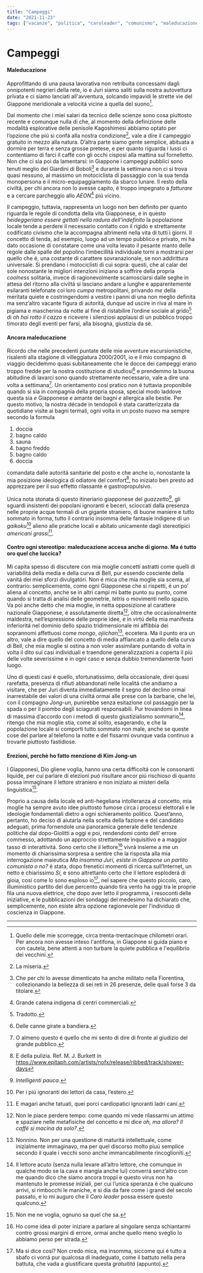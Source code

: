 ```yaml
---
title: "Campeggi"
date: "2021-11-23"
tags: ["vacanze", "politica", "caroleader", "comunismo", "maleducazione"]
---
```


# Campeggi

#### Maleducazione

Approfittando di una pausa lavorativa non retribuita concessami dagli onnipotenti negrieri della rete, io e Juri siamo saliti sulla nostra autovettura privata e ci siamo lanciati all'avventura, solcando impavidi le strette vie del Giappone meridionale a velocitá vicine a quella del suono[^1].

Dal momento che i miei salari da tecnico delle scienze sono cosa piuttosto recente e comunque nulla di che, al momento della definizione delle modalitá esplorative delle penisole Kagoshimesi abbiamo optato per l’opzione che piú si confá alla nostra condizione[^2], vale a dire il campeggio gratuito in mezzo alla natura. D’altra parte siamo gente semplice, abituata a dormire per terra e senza grosse pretese, e per quanto riguarda i lussi ci contentiamo di farci il caffé con gli occhi cisposi alla mattina sul fornelletto. Non che ci sia poi da lamentarsi: in Giappone i campeggi pubblici sono tenuti meglio dei Giardini di Boboli[^3] e durante la settimana non ci si trova quasi nessuno, al massimo un motociclista di passaggio con la sua tenda monopersona e il micro-equipaggiamento da sbarco lunare. Il resto della civiltá, per chi ancora non lo avesse capito, é troppo impegnato a _fatturare_ e a cercare parcheggio allo _AEON_[^4] piú vicino.

Il campeggio, tuttavia, rappresenta un luogo non ben definito per quanto riguarda le regole di condotta della vita Giapponese, e in questo *heideggeriano essere gettati nella radura dell’indefinito* la popolazione locale tende a perdere il necessario contatto con il rigido e strettamente codificato civismo che la accompagna altrimenti nella vita di tutti i giorni. Il concetto di tenda, ad esempio, luogo ad un tempo pubblico e privato, mi ha dato occasione di constatare come una volta levato il pesante manto delle regole dalle spalle del popolino l’imbecillitá individuale torni a mostrarsi per quello che é, una costante di carattere sovranazionale, se non addirittura universale. Si prendano i motociclisti di cui sopra: questi, che al calar del sole nonostante le migliori intenzioni iniziano a soffrire della propria *coolness* solitaria, invece di ragionevolmente scamosciarsi dalle seghe in attesa del ritorno alla civiltá si lasciano andare a lunghe e apparentemente esilaranti telefonate coi loro _cumpa_ metropolitani, privando *me* della meritata quiete e costringendomi a vestire i panni di una non meglio definita ma senz’altro vacante figura di autoritá, dunque ad uscire in riva al mare in pigiama e mascherina da notte al fine di ristabilire l’ordine sociale al grido[^5] di _oh hai rotto il cazzo_ e ricevere i silenziosi applausi di un pubblico troppo timorato degli eventi per farsi, alla bisogna, giustizia da sè.

#### Ancora maleducazione

Ricordo che nelle precedenti puntate delle mie avventure escursionistiche, risalenti alla stagione di villeggiatura 2000/2001, io e il mio compagno di viaggio decidemmo quasi subitaneamente che le docce dei campeggi erano troppo fredde per la nostra costituzione di studiosi[^6] e prendemmo la buona abitudine di lavarci sono quando strettamente necessario, vale a dire una volta a settimana[^7]. Un orientamento cosí pratico non é tuttavia proponibile quando si sia in compagnia della propria sposa, special modo laddove questa sia *e* Giapponese *e* amante dei bagni *e* allergica alle bestie. Per questo motivo, la nostra décade in tendopoli é stata caratterizzata da quotidiane visite ai bagni termali, ogni volta in un posto nuovo ma sempre secondo la formula 

1. doccia 
2. bagno caldo
3. sauna
4. bagno freddo 
5. bagno caldo 
6. doccia 

comandata dalle autoritá sanitarie del posto e che anche io, nonostante la mia posizione ideologica di odiatore del comfort[^8], ho iniziato ben presto ad apprezzare per il suo effetto rilassante e gastropropulsivo.

Unica nota stonata di questo itineriario giapponese del *guazzetto*[^9], gli sguardi insistenti dei popolani ignoranti e beceri, scioccati dalla presenza nelle proprie acque termali di un gigante straniero, di buone maniere e tutto sommato in forma, tutto il contrario insomma delle fantasie indigene di un *gaikoku*[^10] alieno alle pratiche locali e abitato unicamente dagli stereotipici *americani grassi*[^11].

#### Contro ogni stereotipo: maleducazione accesa anche di giorno. Ma é tutto oro quel che luccica?

Mi capita spesso di discutere con mia moglie concetti astratti come quelli di variabilitá della media e della curva di Bell, pur essendo cosciente della vanitá dei miei sforzi divulgatóri. Non é mica che mia moglie sia scema, al contrario: semplicemente, come ogni Giapponese che si rispetti, é un po’ aliena al concetto, anche se in altri campi mi batte punto su punto, come quando si tratta di analisi delle geometrie, *tetris* o movimenti nello spazio. Va poi anche detto che mia moglie, in netta opposizione al carattere nazionale Giapponese, é assolutamente diretta[^12], oltre che occasionalmente maldestra, nell’espressione delle proprie idee, e in virtú della mia manifesta inferioritá nel dominio dello spazio tridimensionale mi affibbia dei soprannomi affettuosi come *mongo*, *ojiichan*[^13], eccetera. Ma il punto era un altro, vale a dire quello del concetto di media affiancato a quello della curva di Bell, che mia moglie si ostina a non voler assimilare puntando di volta in volta il dito sui casi individuali e traendone generalizzazioni a coperta il piú delle volte severissime e in ogni caso e senza dubbio tremendamente fuori luogo.

Uno di questi casi é quello, sfortunatissimo, della occasionale, direi quasi rarefatta, presenza di rifiuti abbandonati nelle localitá che andiamo a visitare, che per Juri diventa immediatamente il segno del declino ormai inarrestabile dei valori di una civiltá ormai alle prese con la barbarie, che lei, con il compagno *Jong-un*, punirebbe senza esitazione col passaggio per la spada o per il piombo degli sciagurati responsabili. Pur trovandomi in linea di massima d’accordo con i metodi di questo giustizialismo sommario[^14], ritengo che mia moglie stia, come al solito, esagerando, e che la popolazione locale si comporti tutto sommato non male, anche se queste cose del parlare al telefono la notte e del fissarmi ovunque vada continuo a trovarle piuttosto fastidiose.

#### Erezioni, perchè ho fatto menzione di Kim Jong-un

I Giapponesi, Dio gliene voglia, hanno una certa difficoltá con le consonanti liquide, per cui parlare di elezioni puó risultare ancor piú rischioso di quanto possa immaginare il lettore straniero e non iniziato ai misteri della linguistica[^15].

Proprio a causa della locale ed anti-hegeliana intolleranza al concetto, mia moglie ha sempre avuto idee piuttosto fumose circa i processi elettorali e le ideologie fondamentali dietro a ogni schieramento politico. Quest’anno, pertanto, ho deciso di aiutarla nella scelta della fazione e del candidato adeguati, prima fornendole una panoramica generale delle tendenze politiche dal dopo-Giolitti a oggi e poi, rendendomi conto dell’ errore commesso, adottando un approccio strettamente inquisitivo e a maggior tasso di interattivitá. Sono certo che il lettore[^16] vivrá insieme a me un momento di chiarissima sorpresa a sentire che la risposta alla mia interrogazione maieutica *Ma insomma Juri, esiste in Giappone un partito comunista o no?* é stata, dopo frenetici momenti di ricerca sull’Internet, un netto e chiarissimo *Sí*, e sono altrettanto certo che il lettore esploderá di gioia, cosí come lo sono esploso io[^17], nel sapere che questo piccolo, caro, illuministico partito del due percento quando tira vento ha oggi tra le proprie fila una nuova elettrice, che dopo aver letto il programma, i resoconti delle iniziative, e le pubblicazioni dei sondaggi del medesimo ha dichiarato che, semplicemente, non esiste altra opzione ragionevole per l’individuo di coscienza in Giappone.

___


[^1]: Quello delle mie scorregge, circa trenta-trentacinque chilometri orari. Per ancora non avesse inteso l'antifona, in Giappone si guida piano e con cautela, bene attenti a non turbare la quiete pubblica e l'equilibrio dei vecchini.
[^2]: La miseria.
[^3]: Che per chi lo avesse dimenticato ha anche militato nella Fiorentina, collezionando la bellezza di sei reti in 26 presenze, delle quali forse 3 da titolare.
[^4]: Grande catena indigena di centri commerciali.
[^5]: Tradotto.
[^6]: Delle canne girate a bandiera.
[^7]: O almeno questo é quello che mi sento di dire di fronte al giudizio del grande pubblico.
[^8]: E della pulizia. Ref. M. J. Burkett in https://www.epitaph.com/artists/nofx/release/ribbed/track/shower-days
[^9]: *Intelligenti pauca*.
[^10]: Per i piú ignoranti dei lettori da casa, l’estero.
[^11]: E magari anche tatuati, quei porci cardiopatici ignoranti ladri cani.
[^12]: Non le piace perdere tempo: come quando mi vede rilassarmi un attimo e spaziare nelle metafisiche del concetto e mi dice *oh, ma allora? Il caffé si macina da solo?*.
[^13]: Nonnino. Non per una questione di maturitá intellettuale, come inizialmente immaginavo, ma per quel discorso molto piuú semplice secondo il quale i vecchi sono anche immancabilmente rincoglioniti.
[^14]: Il lettore acuto (senza nulla levare all’altro lettore, che comunque in qualche modo se la cava e mangia anche lui) converrá senz’altro con me quando dico che siamo ancora troppi e questo virus non ha mantenuto le promesse iniziali, per cui l’unica speranza é che qualcuno arrivi, si rimbocchi le maniche, e si dia da fare come i grandi del secolo passato, e io mi auguro che il *Caro leader* possa essere questo qualcuno.
[^15]: Non me ne voglia, ognuno sa quel che sa.
[^16]: Ho come idea di poter iniziare a parlare al singolare senza schiantarmi contro grossi margini di errore, ormai anche quello meno sveglio lo abbiamo perso per strada.
[^17]: Ma si dice cosí? Non credo mica, ma insomma, siccome qui é tutto a sbafo ci vorrá pur qualcosa di inadeguato, come il battuto nella pera battuta, che vada a giustificare questa *gratuititá* (appunto).
